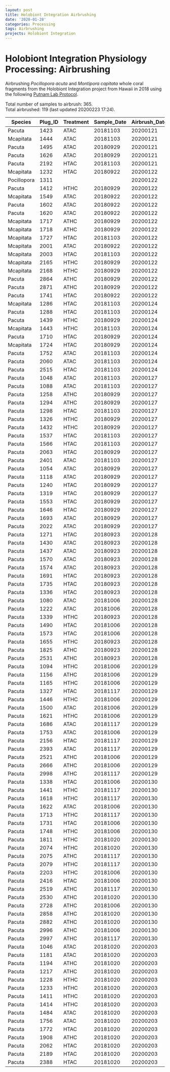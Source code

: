 ```yaml
---
layout: post
title: Holobiont Integration Airbrushing
date: '2020-01-28'
categories: Processing
tags: Airbrushing
projects: Holobiont Integration
---
```


# Holobiont Integration Physiology Processing: Airbrushing

Airbrushing *Pocillopora acuta* and *Montipora capitata* whole coral fragments from the Holobiont Integration project from Hawaii in 2018 using the following [Putnam Lab Protocol](https://emmastrand.github.io/EmmaStrand_Notebook/Airbrushing-Protocol/).  

Total number of samples to airbrush: 365.  
Total airbrushed: 119 (last updated 20200223 17:24).  

| Species     	| Plug_ID 	| Treatment 	| Sample_Date 	| Airbrush_Date 	| Airbrush_Tech 	| Homogenate_Vol_mL 	|
|-------------	|---------	|-----------	|-------------	|---------------	|---------------	|-------------------	|
| Pacuta      	| 1423    	| ATAC      	| 20181103    	| 20200121      	| ES            	| 35                	|
| Mcapitata   	| 1444    	| ATAC      	| 20181103    	| 20200121      	| ES            	| 25                	|
| Pacuta      	| 1495    	| ATAC      	| 20180929    	| 20200121      	| ES            	| 12                	|
| Pacuta      	| 1626    	| ATAC      	| 20180929    	| 20200121      	| ES            	| 40                	|
| Pacuta      	| 2192    	| HTAC      	| 20181103    	| 20200121      	| ES            	| 20                	|
| Mcapitata   	| 1232    	| HTAC      	| 20180922    	| 20200122      	| ES            	| 24                	|
| Pocillopora 	| 1311    	|           	|             	| 20200122      	| ES            	| 12.5              	|
| Pacuta      	| 1412    	| HTHC      	| 20180929    	| 20200122      	| ES            	| 10                	|
| Mcapitata   	| 1549    	| ATAC      	| 20180922    	| 20200122      	| ES            	| 32.5              	|
| Pacuta      	| 1602    	| ATAC      	| 20180922    	| 20200122      	| ES            	| 18                	|
| Pacuta      	| 1620    	| ATAC      	| 20180922    	| 20200122      	| ES            	| 11.5              	|
| Mcapitata   	| 1717    	| ATHC      	| 20180929    	| 20200122      	| ES            	| 27                	|
| Mcapitata   	| 1718    	| ATHC      	| 20180929    	| 20200122      	| ES            	| 40                	|
| Mcapitata   	| 1727    	| HTAC      	| 20181103    	| 20200122      	| ES            	| 15                	|
| Mcapitata   	| 2001    	| ATAC      	| 20180922    	| 20200122      	| ES            	| 17                	|
| Mcapitata   	| 2003    	| HTAC      	| 20181103    	| 20200122      	| ES            	| 22.5              	|
| Mcapitata   	| 2165    	| HTHC      	| 20180929    	| 20200122      	| ES            	| 29                	|
| Mcapitata   	| 2168    	| HTHC      	| 20180929    	| 20200122      	| ES            	| 55                	|
| Pacuta      	| 2864    	| ATHC      	| 20180929    	| 20200122      	| ES            	| 16                	|
| Pacuta      	| 2871    	| ATHC      	| 20180929    	| 20200122      	| ES            	| 17                	|
| Pacuta      	| 1741    	| HTAC      	| 20180922    	| 20200122      	| ES            	| 17.5              	|
| Mcapitata   	| 1286    	| HTAC      	| 20181103    	| 20200124      	| AF            	| 15                	|
| Pacuta      	| 1288    	| HTAC      	| 20181103    	| 20200124      	| AF            	| 17                	|
| Pacuta      	| 1439    	| HTHC      	| 20180929    	| 20200124      	| AF            	| 19                	|
| Mcapitata   	| 1443    	| HTHC      	| 20181103    	| 20200124      	| AF            	| 18                	|
| Pacuta      	| 1710    	| HTAC      	| 20180929    	| 20200124      	| AF            	| 49                	|
| Mcapitata   	| 1724    	| HTAC      	| 20180929    	| 20200124      	| AF            	| 30                	|
| Pacuta      	| 1752    	| ATAC      	| 20181103    	| 20200124      	| AF            	| 12.5              	|
| Pacuta      	| 2060    	| ATAC      	| 20181103    	| 20200124      	| AF            	| 16                	|
| Pacuta      	| 2515    	| HTAC      	| 20181103    	| 20200124      	| AF            	| 15.5              	|
| Pacuta      	| 1048    	| ATAC      	| 20181103    	| 20200127      	| AF            	| 8.5               	|
| Pacuta      	| 1088    	| ATAC      	| 20181103    	| 20200127      	| AM            	| 17.5              	|
| Pacuta      	| 1258    	| ATHC      	| 20180929    	| 20200127      	| AF            	| 9                 	|
| Pacuta      	| 1294    	| ATHC      	| 20180929    	| 20200127      	| AM            	| 8                 	|
| Pacuta      	| 1298    	| HTAC      	| 20181103    	| 20200127      	| AF            	| 17                	|
| Pacuta      	| 1326    	| HTHC      	| 20180929    	| 20200127      	| AF            	| 14.5              	|
| Pacuta      	| 1432    	| HTHC      	| 20180929    	| 20200127      	| AM            	| 22.5              	|
| Pacuta      	| 1537    	| HTAC      	| 20181103    	| 20200127      	| AF            	| 8.5               	|
| Pacuta      	| 1566    	| HTAC      	| 20181103    	| 20200127      	| AM            	| 13                	|
| Pacuta      	| 2063    	| HTAC      	| 20180929    	| 20200127      	| AM            	| 34.5              	|
| Pacuta      	| 2401    	| ATAC      	| 20181103    	| 20200127      	| AM            	| 10                	|
| Pacuta      	| 1054    	| ATAC      	| 20180929    	| 20200127      	| AM            	| 22                	|
| Pacuta      	| 1118    	| ATAC      	| 20180929    	| 20200127      	| AM            	| 17                	|
| Pacuta      	| 1240    	| HTAC      	| 20180929    	| 20200127      	| AF            	| 7.5               	|
| Pacuta      	| 1319    	| HTAC      	| 20180929    	| 20200127      	| AF            	| 16                	|
| Pacuta      	| 1553    	| HTAC      	| 20180929    	| 20200127      	| AF            	| 15                	|
| Pacuta      	| 1646    	| HTAC      	| 20180929    	| 20200127      	| AF            	| 17                	|
| Pacuta      	| 1693    	| ATAC      	| 20180929    	| 20200127      	| AM            	| 30                	|
| Pacuta      	| 2022    	| ATAC      	| 20180929    	| 20200127      	| AM            	| 20                	|
| Pacuta      	| 1271    	| HTAC      	| 20180923    	| 20200128      	| DC            	| 17.5              	|
| Pacuta      	| 1430    	| ATAC      	| 20180923    	| 20200128      	| DC            	| 20                	|
| Pacuta      	| 1437    	| ATAC      	| 20180923    	| 20200128      	| DC            	| 47.5              	|
| Pacuta      	| 1570    	| ATAC      	| 20180923    	| 20200128      	| DC            	| 30                	|
| Pacuta      	| 1574    	| ATAC      	| 20180923    	| 20200128      	| DC            	| 20                	|
| Pacuta      	| 1691    	| HTAC      	| 20180923    	| 20200128      	| DC            	| 12.5              	|
| Pacuta      	| 1735    	| HTAC      	| 20180923    	| 20200128      	| DC            	| 29                	|
| Pacuta      	| 1336    	| HTAC      	| 20180923    	| 20200128      	| DC            	| 9                 	|
| Pacuta      	| 1080    	| ATAC      	| 20181006    	| 20200128      	| AM            	| 37.5              	|
| Pacuta      	| 1222    	| ATAC      	| 20181006    	| 20200128      	| AM            	| 47                	|
| Pacuta      	| 1339    	| HTHC      	| 20180923    	| 20200128      	| DC            	| 15                	|
| Pacuta      	| 1490    	| HTAC      	| 20181006    	| 20200128      	| AM            	| 12                	|
| Pacuta      	| 1573    	| HTAC      	| 20181006    	| 20200128      	| AM            	| 25                	|
| Pacuta      	| 1655    	| HTHC      	| 20180923    	| 20200128      	| DC            	| 18                	|
| Pacuta      	| 1825    	| ATHC      	| 20180923    	| 20200128      	| DC            	| 24.5              	|
| Pacuta      	| 2531    	| ATHC      	| 20180923    	| 20200128      	| DC            	| 20                	|
| Pacuta      	| 1094    	| HTHC      	| 20181006    	| 20200129      	| AM            	| 12.5              	|
| Pacuta      	| 1156    	| ATHC      	| 20181006    	| 20200129      	| AF            	| 12.5              	|
| Pacuta      	| 1165    	| HTHC      	| 20181006    	| 20200129      	| AF            	| 12                	|
| Pacuta      	| 1327    	| HTAC      	| 20181117    	| 20200129      	| AF            	| 5                 	|
| Pacuta      	| 1446    	| HTHC      	| 20181006    	| 20200129      	| AM            	| 37.5              	|
| Pacuta      	| 1500    	| ATAC      	| 20181006    	| 20200129      	| AF            	| 15                	|
| Pacuta      	| 1621    	| HTHC      	| 20181006    	| 20200129      	| AF            	| 17                	|
| Pacuta      	| 1686    	| ATAC      	| 20181117    	| 20200129      	| AF            	| 7.5               	|
| Pacuta      	| 1753    	| ATAC      	| 20181006    	| 20200129      	| AF            	| 12.5              	|
| Pacuta      	| 2156    	| HTAC      	| 20181117    	| 20200129      	| EC            	| 5                 	|
| Pacuta      	| 2393    	| ATAC      	| 20181117    	| 20200129      	| AF            	| 30                	|
| Pacuta      	| 2521    	| ATHC      	| 20181006    	| 20200129      	| AF            	| 18.5              	|
| Pacuta      	| 2666    	| ATHC      	| 20181006    	| 20200129      	| AM            	| 37                	|
| Pacuta      	| 2998    	| ATHC      	| 20181117    	| 20200129      	| AM            	| 9.5               	|
| Pacuta      	| 1338    	| HTAC      	| 20181006    	| 20200130      	| DC            	| 21                	|
| Pacuta      	| 1441    	| HTHC      	| 20181117    	| 20200130      	| DC            	| 11                	|
| Pacuta      	| 1618    	| HTHC      	| 20181117    	| 20200130      	| DC            	| 13                	|
| Pacuta      	| 1622    	| ATAC      	| 20181006    	| 20200130      	| DC            	| 17.5              	|
| Pacuta      	| 1713    	| HTHC      	| 20181117    	| 20200130      	| DC            	| 11                	|
| Pacuta      	| 1731    	| HTAC      	| 20181006    	| 20200130      	| AF            	| 12.5              	|
| Pacuta      	| 1748    	| HTHC      	| 20181006    	| 20200130      	| AF            	| 8.5               	|
| Pacuta      	| 1811    	| HTHC      	| 20181020    	| 20200130      	| EC            	| 12.5              	|
| Pacuta      	| 2074    	| HTHC      	| 20181020    	| 20200130      	| AF            	| 25                	|
| Pacuta      	| 2075    	| ATHC      	| 20181117    	| 20200130      	| DC            	| 13                	|
| Pacuta      	| 2079    	| HTHC      	| 20181117    	| 20200130      	| DC            	| 22.5              	|
| Pacuta      	| 2203    	| HTHC      	| 20181006    	| 20200130      	| AF            	| 17                	|
| Pacuta      	| 2416    	| HTAC      	| 20181006    	| 20200130      	| DC            	| 12.5              	|
| Pacuta      	| 2519    	| ATHC      	| 20181117    	| 20200130      	| DC            	| 23                	|
| Pacuta      	| 2530    	| ATHC      	| 20181020    	| 20200130      	| EC            	| 14                	|
| Pacuta      	| 2728    	| ATHC      	| 20181006    	| 20200130      	| AF            	| 8                 	|
| Pacuta      	| 2858    	| ATHC      	| 20181020    	| 20200130      	| AF            	| 7                 	|
| Pacuta      	| 2882    	| ATHC      	| 20181020    	| 20200130      	| EC            	| 17.5              	|
| Pacuta      	| 2996    	| ATHC      	| 20181006    	| 20200130      	| AF            	| 23                	|
| Pacuta      	| 2997    	| ATHC      	| 20181117    	| 20200130      	| DC            	| 20                	|
| Pacuta      	| 1046    	| ATAC      	| 20181020    	| 20200203      	| AM            	| 40                	|
| Pacuta      	| 1181    	| ATAC      	| 20181020    	| 20200203      	| AF            	| 22.5              	|
| Pacuta      	| 1194    	| ATHC      	| 20181020    	| 20200203      	| AM            	| 52                	|
| Pacuta      	| 1217    	| ATHC      	| 20181020    	| 20200203      	| AM            	| 30                	|
| Pacuta      	| 1228    	| HTHC      	| 20181020    	| 20200203      	| AF            	| 9.5               	|
| Pacuta      	| 1233    	| HTHC      	| 20181020    	| 20200203      	| AF            	| 13                	|
| Pacuta      	| 1411    	| HTHC      	| 20181020    	| 20200203      	| AF            	| 10                	|
| Pacuta      	| 1414    	| HTHC      	| 20181020    	| 20200203      	| AM            	| 40                	|
| Pacuta      	| 1484    	| ATAC      	| 20181020    	| 20200203      	| AM            	| 41.5              	|
| Pacuta      	| 1756    	| ATAC      	| 20181020    	| 20200203      	| AF            	| 7                 	|
| Pacuta      	| 1772    	| HTAC      	| 20181020    	| 20200203      	| AF            	| 7.5               	|
| Pacuta      	| 1908    	| ATHC      	| 20181020    	| 20200203      	| AM            	| 21.5              	|
| Pacuta      	| 2062    	| HTAC      	| 20181020    	| 20200203      	| AF            	| 8                 	|
| Pacuta      	| 2189    	| HTAC      	| 20181020    	| 20200203      	| AF            	| 4.5               	|
| Pacuta      	| 2388    	| HTAC      	| 20181020    	| 20200203      	| AM            	| 31                	|
